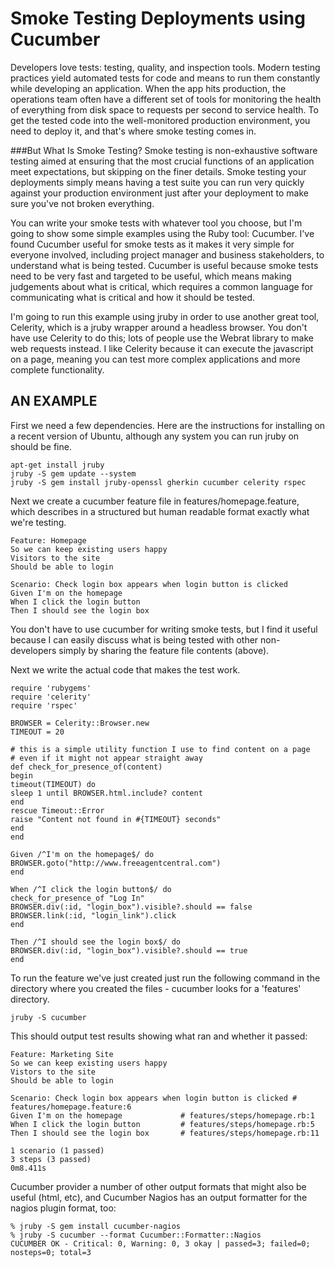 # Smoke Testing Deployments using Cucumber

Developers love tests: testing, quality, and inspection tools. Modern testing practices yield automated tests for code and means to run them constantly while developing an application. When the app hits production, the operations team often have a different set of tools for monitoring the health of everything from disk space to requests per second to service health. To get the tested code into the well-monitored production environment, you need to deploy it, and that's where smoke testing comes in.

###But What Is Smoke Testing?
Smoke testing is non-exhaustive software testing aimed at ensuring that the most crucial functions of an application meet expectations, but skipping on the finer details. Smoke testing your deployments simply means having a test suite you can run very quickly against your production environment just after your deployment to make sure you've not broken everything.

You can write your smoke tests with whatever tool you choose, but I'm going to show some simple examples using the Ruby tool: Cucumber. I've found Cucumber useful for smoke tests as it makes it very simple for everyone involved, including project manager and business stakeholders, to understand what is being tested. Cucumber is useful because smoke tests need to be very fast and targeted to be useful, which means making judgements about what is critical, which requires a common language for communicating what is critical and how it should be tested.

I'm going to run this example using jruby in order to use another great tool, Celerity, which is a jruby wrapper around a headless browser. You don't have use Celerity to do this; lots of people use the Webrat library to make web requests instead. I like Celerity because it can execute the javascript on a page, meaning you can test more complex applications and more complete functionality.

## AN EXAMPLE
First we need a few dependencies. Here are the instructions for installing on a recent version of Ubuntu, although any system you can run jruby on should be fine.
```
apt-get install jruby
jruby -S gem update --system
jruby -S gem install jruby-openssl gherkin cucumber celerity rspec
```
Next we create a cucumber feature file in features/homepage.feature, which describes in a structured but human readable format exactly what we're testing.
```
Feature: Homepage
So we can keep existing users happy
Visitors to the site
Should be able to login

Scenario: Check login box appears when login button is clicked
Given I'm on the homepage
When I click the login button
Then I should see the login box
```

You don't have to use cucumber for writing smoke tests, but I find it useful because I can easily discuss what is being tested with other non-developers simply by sharing the feature file contents (above).

Next we write the actual code that makes the test work.
```
require 'rubygems'
require 'celerity'
require 'rspec'

BROWSER = Celerity::Browser.new
TIMEOUT = 20

# this is a simple utility function I use to find content on a page
# even if it might not appear straight away
def check_for_presence_of(content)
begin
timeout(TIMEOUT) do
sleep 1 until BROWSER.html.include? content
end
rescue Timeout::Error
raise "Content not found in #{TIMEOUT} seconds"
end
end

Given /^I'm on the homepage$/ do
BROWSER.goto("http://www.freeagentcentral.com")
end

When /^I click the login button$/ do
check_for_presence_of "Log In"
BROWSER.div(:id, "login_box").visible?.should == false  
BROWSER.link(:id, "login_link").click
end

Then /^I should see the login box$/ do
BROWSER.div(:id, "login_box").visible?.should == true
end
```


To run the feature we've just created just run the following command in the directory where you created the files - cucumber looks for a 'features' directory.
```
jruby -S cucumber
```
This should output test results showing what ran and whether it passed:
```
Feature: Marketing Site
So we can keep existing users happy
Vistors to the site
Should be able to login

Scenario: Check login box appears when login button is clicked # features/homepage.feature:6
Given I'm on the homepage             # features/steps/homepage.rb:1
When I click the login button         # features/steps/homepage.rb:5
Then I should see the login box       # features/steps/homepage.rb:11

1 scenario (1 passed)
3 steps (3 passed)
0m8.411s
```
Cucumber provider a number of other output formats that might also be useful (html, etc), and Cucumber Nagios has an output formatter for the nagios plugin format, too:
```
% jruby -S gem install cucumber-nagios
% jruby -S cucumber --format Cucumber::Formatter::Nagios
CUCUMBER OK - Critical: 0, Warning: 0, 3 okay | passed=3; failed=0; nosteps=0; total=3
```